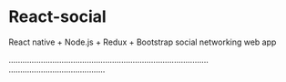 # React-social
React native + Node.js + Redux + Bootstrap social networking web app

.......................................................................................
..........................................